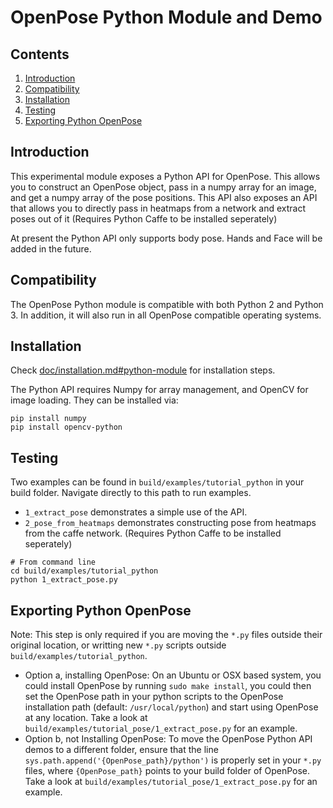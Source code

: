 OpenPose Python Module and Demo
=============================================

## Contents
1. [Introduction](#introduction)
2. [Compatibility](#compatibility)
3. [Installation](#installation)
4. [Testing](#testing)
5. [Exporting Python OpenPose](#exporting-python-openpose)



## Introduction
This experimental module exposes a Python API for OpenPose. This allows you to construct an OpenPose object, pass in a numpy array for an image, and get a numpy array of the pose positions. This API also exposes an API that allows you to directly pass in heatmaps from a network and extract poses out of it (Requires Python Caffe to be installed seperately)

At present the Python API only supports body pose. Hands and Face will be added in the future.



## Compatibility
The OpenPose Python module is compatible with both Python 2 and Python 3. In addition, it will also run in all OpenPose compatible operating systems.



## Installation
Check [doc/installation.md#python-module](../installation.md#python-api) for installation steps.

The Python API requires Numpy for array management, and OpenCV for image loading. They can be installed via:

```
pip install numpy
pip install opencv-python
```



## Testing
Two examples can be found in `build/examples/tutorial_python` in your build folder. Navigate directly to this path to run examples.

- `1_extract_pose` demonstrates a simple use of the API.
- `2_pose_from_heatmaps` demonstrates constructing pose from heatmaps from the caffe network. (Requires Python Caffe to be installed seperately)

```
# From command line
cd build/examples/tutorial_python
python 1_extract_pose.py
```



## Exporting Python OpenPose
Note: This step is only required if you are moving the `*.py` files outside their original location, or writting new `*.py` scripts outside `build/examples/tutorial_python`.

- Option a, installing OpenPose: On an Ubuntu or OSX based system, you could install OpenPose by running `sudo make install`, you could then set the OpenPose path in your python scripts to the OpenPose installation path (default: `/usr/local/python`) and start using OpenPose at any location. Take a look at `build/examples/tutorial_pose/1_extract_pose.py` for an example.
- Option b, not Installing OpenPose: To move the OpenPose Python API demos to a different folder, ensure that the line `sys.path.append('{OpenPose_path}/python')` is properly set in your `*.py` files, where `{OpenPose_path}` points to your build folder of OpenPose. Take a look at `build/examples/tutorial_pose/1_extract_pose.py` for an example.
